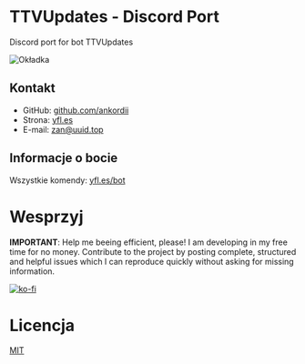 # TTVUpdates - Discord Port

Discord port for bot TTVUpdates

![Okładka](https://yfl.es/img/previewv2.png)

## Kontakt

- GitHub: [github.com/ankordii][github]
- Strona: [yfl.es][site]
- E-mail: zan@uuid.top

## Informacje o bocie

Wszystkie komendy: [yfl.es/bot](https://yfl.es/bot)

# Wesprzyj
<b>IMPORTANT</b>: Help me beeing efficient, please! I am developing in my free time for no money. Contribute to the project by posting complete, structured and helpful issues which I can reproduce quickly without asking for missing information.

[![ko-fi](https://ko-fi.com/img/githubbutton_sm.svg)](https://ko-fi.com/docchi)

# Licencja
[MIT](https://github.com/YFLUpdates/ttvupdates-discord/blob/main/LICENSE)

[github]: https://github.com/ankordii
[site]: https://yfl.es/
